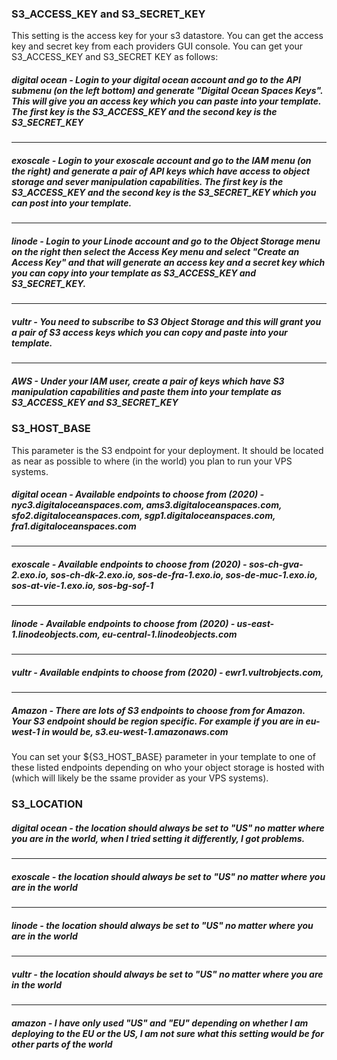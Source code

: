 ### S3_ACCESS_KEY and S3_SECRET_KEY

This setting is the access key for your s3 datastore. You can get the access key and secret key from each providers GUI console. You can get your S3_ACCESS_KEY and S3_SECRET KEY as follows:

##### digital ocean - Login to your digital ocean account and go to the API submenu (on the left bottom) and generate "Digital Ocean Spaces Keys". This will give you an access key which you can paste into your template. The first key is the S3_ACCESS_KEY and the second key is the S3_SECRET_KEY
-----
##### exoscale - Login to your exoscale account and go to the IAM menu (on the right) and generate a pair of API keys which have access to object storage and sever manipulation capabilities. The first key is the S3_ACCESS_KEY and the second key is the S3_SECRET_KEY which you can post into your template.
-----
##### linode - Login to your Linode account and go to the Object Storage menu on the right then select the Access Key menu and select "Create an Access Key" and that will generate an access key and a secret key which you can copy into your template as S3_ACCESS_KEY and S3_SECRET_KEY.
-----
##### vultr - You need to subscribe to S3 Object Storage and this will grant you a pair of S3 access keys which you can copy and paste into your template. 
-----
##### AWS - Under your IAM user, create a pair of keys which have S3 manipulation capabilities and paste them into your template as S3_ACCESS_KEY and S3_SECRET_KEY

### S3_HOST_BASE 

This parameter is the S3 endpoint for your deployment. It should be located as near as possible to where (in the world) you plan to run your VPS systems.

##### digital ocean - Available endpoints to choose from (2020) - nyc3.digitaloceanspaces.com, ams3.digitaloceanspaces.com, sfo2.digitaloceanspaces.com, sgp1.digitaloceanspaces.com, fra1.digitaloceanspaces.com
-----
##### exoscale - Available endpoints to choose from (2020) - sos-ch-gva-2.exo.io, sos-ch-dk-2.exo.io, sos-de-fra-1.exo.io, sos-de-muc-1.exo.io, sos-at-vie-1.exo.io, sos-bg-sof-1
-----
##### linode - Available endpoints to choose from (2020) - us-east-1.linodeobjects.com, eu-central-1.linodeobjects.com
-----
##### vultr - Available endpints to choose from (2020) - ewr1.vultrobjects.com, 
-----
##### Amazon - There are lots of S3 endpoints to choose from for Amazon. Your S3 endpoint should be region specific. For example if you are in eu-west-1 in would be, s3.eu-west-1.amazonaws.com

You can set your ${S3_HOST_BASE} parameter in your template to one of these listed endpoints depending on who your object storage is hosted with (which will likely be the ssame provider as your VPS systems). 

### S3_LOCATION

##### digital ocean - the location should always be set to "US" no matter where you are in the world, when I tried setting it differently, I got problems.
------
##### exoscale - the location should always be set to "US" no matter where you are in the world 
------
##### linode - the location should always be set to "US" no matter where you are in the world 
------
##### vultr - the location should always be set to "US" no matter where you are in the world
-------
##### amazon - I have only used "US" and "EU" depending on whether I am deploying to the EU or the US, I am not sure what this setting would be for other parts of the world







